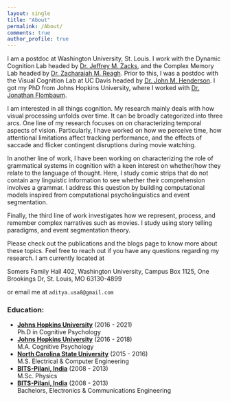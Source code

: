 ```yaml
---
layout: single
title: "About"
permalink: /About/
comments: true
author_profile: true
---
```


I am a postdoc at Washington University, St. Louis. I work with the Dynamic Cognition Lab headed by [Dr. Jeffrey M. Zacks](https://dcl.wustl.edu), and the Complex Memory Lab headed by [Dr. Zacharaiah M. Reagh](https://sites.wustl.edu/complexmemlab/). Prior to this, I was a postdoc with the Visual Cognition Lab at UC Davis headed by [Dr. John M. Henderson](https://viscoglab.ucdavis.edu/). I got my PhD from Johns Hopkins University, where I worked with [Dr. Jonathan Flombaum](https://pbs.jhu.edu/directory/jonathan-flombaum/).

I am interested in all things cognition. My research mainly deals with how visual processing unfolds over time. It can be broadly categorized into three arcs. One line of my research focuses on on characterizing temporal aspects of vision. Particularly, I have worked on how we perceive time, how attentional limitations affect tracking performance, and the effects of saccade and flicker contingent disruptions during movie watching.

In another line of work, I have been working on characterizing the role of grammatical systems in cognition with a keen interest on whether/how they relate to the language of thought. Here, I study comic strips that do not contain any linguistic information to see whether their comprehension involves a grammar. I address this question by building computational models inspired from computational psycholinguistics and event segmentation.

Finally, the third line of work investigates how we represent, process, and remember complex narratives such as movies. I study using story telling paradigms, and event segmentation theory.


Please check out the publications and the blogs page to know more about these topics. Feel free to reach out if you have any questions regarding my research. I am currently located at


Somers Family Hall 402,
Washington University,
Campus Box 1125,
One Brookings Dr,
St. Louis, MO 63130-4899


or email me at `aditya.usa8@gmail.com`


### Education:
- **[Johns Hopkins University](https://www.pbs.jhu.edu)** (2016 - 2021)   
  Ph.D in Cognitive Psychology
- **[Johns Hopkins University](https://www.pbs.jhu.edu)** (2016 - 2018)   
  M.A. Cognitive Psychology
- **[North Carolina State University](https://www.ece.ncsu.edu)** (2015 - 2016)    
  M.S. Electrical & Computer Engineering
- **[BITS-Pilani, India](https://www.bits-pilani.ac.in)** (2008 - 2013)   
  M.Sc. Physics
- **[BITS-Pilani, India](https://www.bits-pilani.ac.in)** (2008 - 2013)   
  Bachelors, Electronics & Communications Engineering
